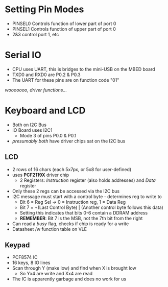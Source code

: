 # Setting Pin Modes
- PINSEL0 Controls function of lower part of port 0
- PINSEL1 Controls function of upper part of port 0
- 2&3 control port 1, etc

# Serial IO
- CPU uses UART, this is bridges to the mini-USB on the MBED board
- TXD0 and RXD0 are P0.2 & P0.3
- The UART for these pins are on function code "01"

*wooooooo, driver functions...*

# Keyboard and LCD
- Both on I2C Bus
- IO Board uses I2C1
  - Mode 3 of pins P0.0 & P0.1
- *presumably both* have driver chips sat on the I2C bus

## LCD
- 2 rows of 16 chars (each 5x7px, or 5x8 for user-defined)
- uses **PCF2119X** driver chip
  - 2 Registers: *Instruction* register (also holds addresses) and *Data* register
- Only these 2 regs can be accessed via the I2C bus
- I2C message must start with a control byte - determines reg to write to
  - Bit 6 = Reg Sel -> 0 = Instruction reg, 1 = Data Reg
  - Bit 7 = ¬(Last Control Byte) | (Another control byte follows this data)
   - Setting this indicates that bits 0-6 contain a DDRAM address
  - **REMEMBER**: Bit 7 is the MSB, not the 7th bit from the right
- Can read a *busy* flag, checks if chip is ready for a write
- Datasheet /w function table on VLE

## Keypad
- PCF8574 IC
- 16 keys, 8 IO lines
- Scan through Y (make low) and find when X is brought low
  - So Yx4 are write and Xx4 are read
- The IC is apparently garbage and does no work for us
